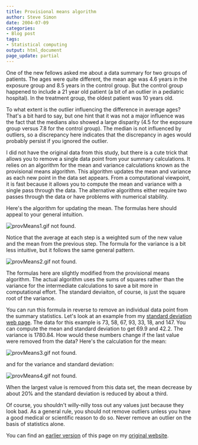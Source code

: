 ```yaml
---
title: Provisional means algorithm
author: Steve Simon
date: 2004-07-09
categories:
- Blog post
tags:
- Statistical computing
output: html_document
page_update: partial
---
```

One of the new fellows asked me about a data summary for two groups of
patients. The ages were quite different, the mean age was 4.6 years in
the exposure group and 8.5 years in the control group. But the control
group happened to include a 21 year old patient (a bit of an outlier
in a pediatric hospital). In the treatment group, the oldest patient
was 10 years old.

To what extent is the outlier influencing the difference in average
ages? That's a bit hard to say, but one hint that it was not a major
influence was the fact that the medians also showed a large disparity
(4.5 for the exposure group versus 7.8 for the control group). The
median is not influenced by outliers, so a discrepancy here indicates
that the discrepancy in ages would probably persist if you ignored the
outlier.

I did not have the original data from this study, but there is a cute
trick that allows you to remove a single data point from your summary
calculations. It relies on an algorithm for the mean and variance
calculations known as the provisional means algorithm. This algorithm
updates the mean and variance as each new point in the data set
appears. From a computational viewpoint, it is fast because it allows
you to compute the mean and variance with a single pass through the
data. The alternative algorithms either require two passes through the
data or have problems with numerical stability.

Here's the algorithm for updating the mean. The formulas here should
appeal to your general intuition.

![provMeans1.gif not found.](http://www.pmean.com/new-images/04/ProvisionalMeans01.png)

Notice that the average at each step is a weighted sum of the new
value and the mean from the previous step. The formula for the
variance is a bit less intuitive, but it follows the same general
pattern.

![provMeans2.gif not found.](http://www.pmean.com/new-images/04/ProvisionalMeans02.png)

The formulas here are slightly modified from the provisional means
algorithm. The actual algorithm uses the sums of squares rather than
the variance for the intermediate calculations to save a bit more in
computational effort. The standard deviaiton, of course, is just the
square root of the variance.

You can run this formula in reverse to remove an individual data point
from the summary statistics. Let's look at an example from my
[standard deviation web
page](www.childrensmercy.org/definitions/stdev.htm). The data for this
example is 73, 58, 67, 93, 33, 18, and 147. You can compute the mean
and standard deviation to get 69.9 and 42.2. The variance is 1780.84.
How would these numbers change if the last value were removed from the
data? Here's the calculation for the mean:

![provMeans3.gif not found.](http://www.pmean.com/new-images/04/ProvisionalMeans03.png)

and for the variance and standard deviation:

![provMeans4.gif not found.](http://www.pmean.com/new-images/04/ProvisionalMeans04.png)

When the largest value is removed from this data set, the mean
decrease by about 20% and the standard deviation is reduced by about a
third.

Of course, you shouldn't willy-nilly toss out any values just because
they look bad. As a general rule, you should not remove outliers
unless you have a good medical or scientific reason to do so. Never
remove an outlier on the basis of statistics alone.

You can find an [earlier version](http://www.pmean.com/04/ProvisionalMeans.html) of this page on my [original website](http://www.pmean.com/original_site.html).
